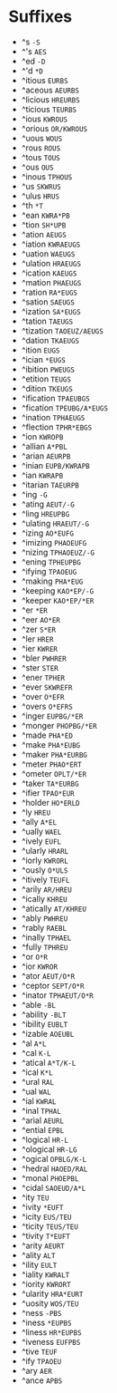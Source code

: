 # Suffixes

* ^s `-S`
* ^'s `AES`
* ^ed `-D`
* ^'d `*D`
* ^itious `EURBS`
* ^aceous `AEURBS`
* ^licious `HREURBS`
* ^ticious `TEURBS`
* ^ious `KWROUS`
* ^orious `OR/KWROUS`
* ^uous `WOUS`
* ^rous `ROUS`
* ^tous `TOUS`
* ^ous `OUS`
* ^inous `TPHOUS`
* ^us `SKWRUS`
* ^ulus `HRUS`
* ^th `*T`
* ^ean `KWRA*PB`
* ^tion `SH*UPB`
* ^ation `AEUGS`
* ^iation `KWRAEUGS`
* ^uation `WAEUGS`
* ^ulation `HRAEUGS`
* ^ication `KAEUGS`
* ^mation `PHAEUGS`
* ^ration `RA*EUGS`
* ^sation `SAEUGS`
* ^ization `SA*EUGS`
* ^tation `TAEUGS`
* ^tization `TAOEUZ/AEUGS`
* ^dation `TKAEUGS`
* ^ition `EUGS`
* ^ician `*EUGS`
* ^ibition `PWEUGS`
* ^etition `TEUGS`
* ^dition `TKEUGS`
* ^ification `TPAEUBGS`
* ^fication `TPEUBG/A*EUGS`
* ^ination `TPHAEUGS`
* ^flection `TPHR*EBGS`
* ^ion `KWROPB`
* ^allian `A*PBL`
* ^arian `AEURPB`
* ^inian `EUPB/KWRAPB`
* ^ian `KWRAPB`
* ^itarian `TAEURPB`
* ^ing `-G`
* ^ating `AEUT/-G`
* ^ling `HREUPBG`
* ^ulating `HRAEUT/-G`
* ^izing `AO*EUFG`
* ^imizing `PHAOEUFG`
* ^nizing `TPHAOEUZ/-G`
* ^ening `TPHEUPBG`
* ^ifying `TPAOEUG`
* ^making `PHA*EUG`
* ^keeping `KAO*EP/-G`
* ^keeper `KAO*EP/*ER`
* ^er `*ER`
* ^eer `AO*ER`
* ^zer `S*ER`
* ^ler `HRER`
* ^ier `KWRER`
* ^bler `PWHRER`
* ^ster `STER`
* ^ener `TPHER`
* ^ever `SKWREFR`
* ^over `O*EFR`
* ^overs `O*EFRS`
* ^inger `EUPBG/*ER`
* ^monger `PHOPBG/*ER`
* ^made `PHA*ED`
* ^make `PHA*EUBG`
* ^maker `PHA*EURBG`
* ^meter `PHAO*ERT`
* ^ometer `OPLT/*ER`
* ^taker `TA*EURBG`
* ^ifier `TPAO*EUR`
* ^holder `HO*ERLD`
* ^ly `HREU`
* ^ally `A*EL`
* ^ually `WAEL`
* ^ively `EUFL`
* ^ularly `HRARL`
* ^iorly `KWRORL`
* ^ously `O*ULS`
* ^itively `TEUFL`
* ^arily `AR/HREU`
* ^ically `KHREU`
* ^atically `AT/KHREU`
* ^ably `PWHREU`
* ^rably `RAEBL`
* ^inally `TPHAEL`
* ^fully `TPHREU`
* ^or `O*R`
* ^ior `KWROR`
* ^ator `AEUT/O*R`
* ^ceptor `SEPT/O*R`
* ^inator `TPHAEUT/O*R`
* ^able `-BL`
* ^ability `-BLT`
* ^ibility `EUBLT`
* ^izable `AOEUBL`
* ^al `A*L`
* ^cal `K-L`
* ^atical `A*T/K-L`
* ^ical `K*L`
* ^ural `RAL`
* ^ual `WAL`
* ^ial `KWRAL`
* ^inal `TPHAL`
* ^arial `AEURL`
* ^ential `EPBL`
* ^logical `HR-L`
* ^ological `HR-LG`
* ^ogical `OPBLG/K-L`
* ^hedral `HAOED/RAL`
* ^monal `PHOEPBL`
* ^cidal `SAOEUD/A*L`
* ^ity `TEU`
* ^ivity `*EUFT`
* ^icity `EUS/TEU`
* ^ticity `TEUS/TEU`
* ^tivity `T*EUFT`
* ^arity `AEURT`
* ^ality `ALT`
* ^ility `EULT`
* ^iality `KWRALT`
* ^iority `KWRORT`
* ^ularity `HRA*EURT`
* ^uosity `WOS/TEU`
* ^ness `-PBS`
* ^iness `*EUPBS`
* ^liness `HR*EUPBS`
* ^iveness `EUFPBS`
* ^tive `TEUF`
* ^ify `TPAOEU`
* ^ary `AER`
* ^ance `APBS`
